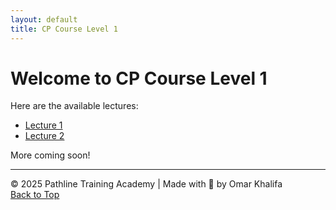 ```yaml
---
layout: default
title: CP Course Level 1
---
```


# Welcome to CP Course Level 1

Here are the available lectures:

- [Lecture 1](Lec1.md)
- [Lecture 2](Lec2.md)

More coming soon!

---

© 2025 Pathline Training Academy | Made with 💙 by Omar Khalifa  
[Back to Top](#top)
